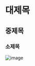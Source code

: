 # 대제목
## 중제목
### 소제목

![image](https://github.com/2024-SMHRD-IS-IOT-3/FirstRepo_S/assets/165890322/9a8b0307-443e-4984-81de-bcac632a8f2a)
